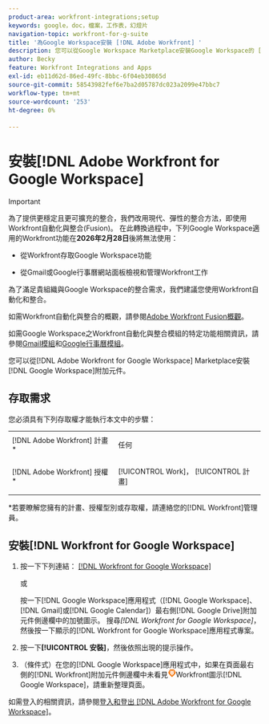 ```yaml
---
product-area: workfront-integrations;setup
keywords: google，doc，檔案，工作表，幻燈片
navigation-topic: workfront-for-g-suite
title: '為Google Workspace安裝 [!DNL Adobe Workfront] '
description: 您可以從Google Workspace Marketplace安裝Google Workspace的 [!DNL Adobe Workfront] 附加元件。
author: Becky
feature: Workfront Integrations and Apps
exl-id: eb11d62d-86ed-49fc-8bbc-6f04eb30865d
source-git-commit: 58543982fef6e7ba2d05787dc023a2099e47bbc7
workflow-type: tm+mt
source-wordcount: '253'
ht-degree: 0%

---
```


# 安裝[!DNL Adobe Workfront for Google Workspace]

>[!IMPORTANT]
>
>為了提供更穩定且更可擴充的整合，我們改用現代、彈性的整合方法，即使用Workfront自動化與整合(Fusion)。 在此轉換過程中，下列Google Workspace適用的Workfront功能在&#x200B;**2026年2月28日**&#x200B;後將無法使用：
>
>* 從Workfront存取Google Workspace功能
>
>* 從Gmail或Google行事曆網站面板檢視和管理Workfront工作
>
>為了滿足貴組織與Google Workspace的整合需求，我們建議您使用Workfront自動化和整合。
>
>如需Workfront自動化與整合的概觀，請參閱[Adobe Workfront Fusion概觀](https://experienceleague.adobe.com/zh-hant/docs/workfront-fusion/using/get-started-with-fusion/understand-workfront-fusion/workfront-fusion-overview)。
>
>如需Google Workspace之Workfront自動化與整合模組的特定功能相關資訊，請參閱[Gmail模組](https://experienceleague.adobe.com/zh-hant/docs/workfront-fusion/using/references/apps-and-their-modules/third-party-app-connectors/gmail-modules)和[Google行事曆模組](https://experienceleague.adobe.com/zh-hant/docs/workfront-fusion/using/references/apps-and-their-modules/third-party-app-connectors/google-calendar-modules)。

您可以從[!DNL Adobe Workfront for Google Workspace] Marketplace安裝[!DNL Google Workspace]附加元件。

## 存取需求

您必須具有下列存取權才能執行本文中的步驟：

<table style="table-layout:auto"> 
 <col> 
 <col> 
 <tbody> 
  <tr> 
   <td role="rowheader">[!DNL Adobe Workfront] 計畫*</td> 
   <td> <p>任何</p> </td> 
  </tr> 
  <tr> 
   <td role="rowheader">[!DNL Adobe Workfront] 授權*</td> 
   <td> <p>[!UICONTROL Work]， [!UICONTROL 計畫]</p> </td> 
  </tr>
   </tbody> 
</table>

&#42;若要瞭解您擁有的計畫、授權型別或存取權，請連絡您的[!DNL Workfront]管理員。

## 安裝[!DNL Workfront for Google Workspace]

1. 按一下下列連結： [[!DNL Workfront for Google Workspace]](https://workspace.google.com/marketplace/app/adobe_workfront/811980987828)

   或

   按一下[!DNL Google Workspace]應用程式（[!DNL Google Workspace]、[!DNL Gmail]或[!DNL Google Calendar]）最右側[!DNL Google Drive]附加元件側邊欄中的加號圖示。 搜尋&#x200B;*[!DNL Workfront for Google Workspace]*，然後按一下顯示的[!DNL Workfront for Google Workspace]應用程式專案。

1. 按一下&#x200B;**[!UICONTROL 安裝]**，然後依照出現的提示操作。
1. （條件式）在您的[!DNL Google Workspace]應用程式中，如果在頁面最右側的[!DNL Workfront]附加元件側邊欄中未看見![圖示](assets/wf-lion-icon.png)Workfront圖示[!DNL Google Workspace]，請重新整理頁面。

如需登入的相關資訊，請參閱[登入和登出 [!DNL Adobe Workfront for Google Workspace]](../../workfront-integrations-and-apps/workfront-for-g-suite/log-in-and-out-wf-for-gsuite.md)。

